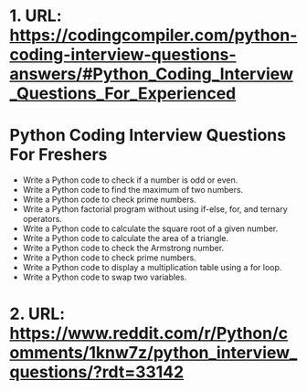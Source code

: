 # 1. URL: https://codingcompiler.com/python-coding-interview-questions-answers/#Python_Coding_Interview_Questions_For_Experienced
<h1>Python Coding Interview Questions For Freshers</h1>

<ul>
    <li>Write a Python code to check if a number is odd or even.</li>
    <li>Write a Python code to find the maximum of two numbers.</li>
    <li>Write a Python code to check prime numbers.</li>
    <li>Write a Python factorial program without using if-else, for, and ternary operators.</li>
    <li>Write a Python code to calculate the square root of a given number.</li>
    <li>Write a Python code to calculate the area of a triangle.</li>
    <li>Write a Python code to check the Armstrong number.</li>
    <li>Write a Python code to check prime numbers.</li>
    <li>Write a Python code to display a multiplication table using a for loop.</li>
    <li>Write a Python code to swap two variables.</li>
</ul>

# 2. URL: https://www.reddit.com/r/Python/comments/1knw7z/python_interview_questions/?rdt=33142


